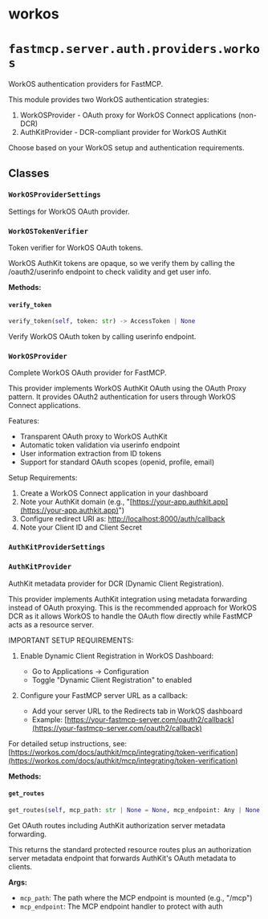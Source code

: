 # workos

# `fastmcp.server.auth.providers.workos`

WorkOS authentication providers for FastMCP.

This module provides two WorkOS authentication strategies:

1. WorkOSProvider - OAuth proxy for WorkOS Connect applications (non-DCR)
2. AuthKitProvider - DCR-compliant provider for WorkOS AuthKit

Choose based on your WorkOS setup and authentication requirements.

## Classes

### `WorkOSProviderSettings` <sup><a href="https://github.com/jlowin/fastmcp/blob/main/src/fastmcp/server/auth/providers/workos.py#L31" target="_blank"><Icon icon="github" style="width: 14px; height: 14px;" /></a></sup>

Settings for WorkOS OAuth provider.

### `WorkOSTokenVerifier` <sup><a href="https://github.com/jlowin/fastmcp/blob/main/src/fastmcp/server/auth/providers/workos.py#L55" target="_blank"><Icon icon="github" style="width: 14px; height: 14px;" /></a></sup>

Token verifier for WorkOS OAuth tokens.

WorkOS AuthKit tokens are opaque, so we verify them by calling
the /oauth2/userinfo endpoint to check validity and get user info.

**Methods:**

#### `verify_token` <sup><a href="https://github.com/jlowin/fastmcp/blob/main/src/fastmcp/server/auth/providers/workos.py#L80" target="_blank"><Icon icon="github" style="width: 14px; height: 14px;" /></a></sup>

```python
verify_token(self, token: str) -> AccessToken | None
```

Verify WorkOS OAuth token by calling userinfo endpoint.

### `WorkOSProvider` <sup><a href="https://github.com/jlowin/fastmcp/blob/main/src/fastmcp/server/auth/providers/workos.py#L127" target="_blank"><Icon icon="github" style="width: 14px; height: 14px;" /></a></sup>

Complete WorkOS OAuth provider for FastMCP.

This provider implements WorkOS AuthKit OAuth using the OAuth Proxy pattern.
It provides OAuth2 authentication for users through WorkOS Connect applications.

Features:

* Transparent OAuth proxy to WorkOS AuthKit
* Automatic token validation via userinfo endpoint
* User information extraction from ID tokens
* Support for standard OAuth scopes (openid, profile, email)

Setup Requirements:

1. Create a WorkOS Connect application in your dashboard
2. Note your AuthKit domain (e.g., "[https://your-app.authkit.app](https://your-app.authkit.app)")
3. Configure redirect URI as: [http://localhost:8000/auth/callback](http://localhost:8000/auth/callback)
4. Note your Client ID and Client Secret

### `AuthKitProviderSettings` <sup><a href="https://github.com/jlowin/fastmcp/blob/main/src/fastmcp/server/auth/providers/workos.py#L260" target="_blank"><Icon icon="github" style="width: 14px; height: 14px;" /></a></sup>

### `AuthKitProvider` <sup><a href="https://github.com/jlowin/fastmcp/blob/main/src/fastmcp/server/auth/providers/workos.py#L277" target="_blank"><Icon icon="github" style="width: 14px; height: 14px;" /></a></sup>

AuthKit metadata provider for DCR (Dynamic Client Registration).

This provider implements AuthKit integration using metadata forwarding
instead of OAuth proxying. This is the recommended approach for WorkOS DCR
as it allows WorkOS to handle the OAuth flow directly while FastMCP acts
as a resource server.

IMPORTANT SETUP REQUIREMENTS:

1. Enable Dynamic Client Registration in WorkOS Dashboard:
   * Go to Applications → Configuration
   * Toggle "Dynamic Client Registration" to enabled

2. Configure your FastMCP server URL as a callback:
   * Add your server URL to the Redirects tab in WorkOS dashboard
   * Example: [https://your-fastmcp-server.com/oauth2/callback](https://your-fastmcp-server.com/oauth2/callback)

For detailed setup instructions, see:
[https://workos.com/docs/authkit/mcp/integrating/token-verification](https://workos.com/docs/authkit/mcp/integrating/token-verification)

**Methods:**

#### `get_routes` <sup><a href="https://github.com/jlowin/fastmcp/blob/main/src/fastmcp/server/auth/providers/workos.py#L360" target="_blank"><Icon icon="github" style="width: 14px; height: 14px;" /></a></sup>

```python
get_routes(self, mcp_path: str | None = None, mcp_endpoint: Any | None = None) -> list[Route]
```

Get OAuth routes including AuthKit authorization server metadata forwarding.

This returns the standard protected resource routes plus an authorization server
metadata endpoint that forwards AuthKit's OAuth metadata to clients.

**Args:**

* `mcp_path`: The path where the MCP endpoint is mounted (e.g., "/mcp")
* `mcp_endpoint`: The MCP endpoint handler to protect with auth
